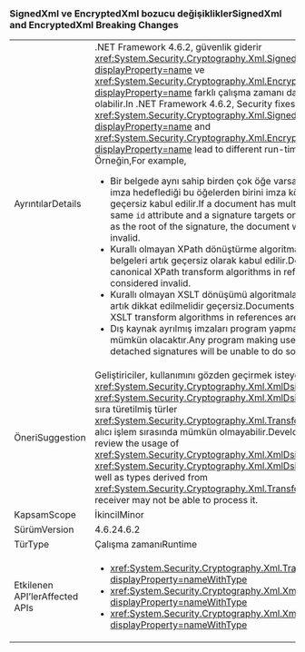### <a name="signedxml-and-encryptedxml-breaking-changes"></a><span data-ttu-id="9245a-101">SignedXml ve EncryptedXml bozucu değişiklikler</span><span class="sxs-lookup"><span data-stu-id="9245a-101">SignedXml and EncryptedXml Breaking Changes</span></span>

|   |   |
|---|---|
|<span data-ttu-id="9245a-102">Ayrıntılar</span><span class="sxs-lookup"><span data-stu-id="9245a-102">Details</span></span>|<span data-ttu-id="9245a-103">.NET Framework 4.6.2, güvenlik giderir <xref:System.Security.Cryptography.Xml.SignedXml?displayProperty=name> ve <xref:System.Security.Cryptography.Xml.EncryptedXml?displayProperty=name> farklı çalışma zamanı davranışları neden olabilir.</span><span class="sxs-lookup"><span data-stu-id="9245a-103">In .NET Framework 4.6.2, Security fixes in <xref:System.Security.Cryptography.Xml.SignedXml?displayProperty=name> and <xref:System.Security.Cryptography.Xml.EncryptedXml?displayProperty=name> lead to different run-time behaviors.</span></span> <span data-ttu-id="9245a-104">Örneğin,</span><span class="sxs-lookup"><span data-stu-id="9245a-104">For example,</span></span><ul><li><span data-ttu-id="9245a-105">Bir belgede aynı sahip birden çok öğe varsa <code>id</code> özniteliğini ve bir imza hedeflediği bu öğelerden birini imza kökü olarak belge artık geçersiz kabul edilir.</span><span class="sxs-lookup"><span data-stu-id="9245a-105">If a document has multiple elements with the same <code>id</code> attribute and a signature targets one of those elements as the root of the signature, the document will now be considered invalid.</span></span></li><li><span data-ttu-id="9245a-106">Kurallı olmayan XPath dönüştürme algoritmaları başvurular belgeleri artık geçersiz olarak kabul edilir.</span><span class="sxs-lookup"><span data-stu-id="9245a-106">Documents using non-canonical XPath transform algorithms in references are now considered invalid.</span></span></li><li><span data-ttu-id="9245a-107">Kurallı olmayan XSLT dönüşümü algoritmaları başvurular belgeleri artık dikkat edilmelidir geçersiz.</span><span class="sxs-lookup"><span data-stu-id="9245a-107">Documents using non-canonical XSLT transform algorithms in references are now consider invalid.</span></span></li><li><span data-ttu-id="9245a-108">Dış kaynak ayrılmış imzaları program yapmayı kullanımı yapmanız mümkün olacaktır.</span><span class="sxs-lookup"><span data-stu-id="9245a-108">Any program making use of external resource detached signatures will be unable to do so.</span></span></li></ul>|
|<span data-ttu-id="9245a-109">Öneri</span><span class="sxs-lookup"><span data-stu-id="9245a-109">Suggestion</span></span>|<span data-ttu-id="9245a-110">Geliştiriciler, kullanımını gözden geçirmek isteyebileceğiniz <xref:System.Security.Cryptography.Xml.XmlDsigXsltTransform> ve <xref:System.Security.Cryptography.Xml.XmlDsigXsltTransform>, yanı sıra türetilmiş türler <xref:System.Security.Cryptography.Xml.Transform> bu yana belge alıcı işlem sırasında mümkün olmayabilir.</span><span class="sxs-lookup"><span data-stu-id="9245a-110">Developers might want to review the usage of <xref:System.Security.Cryptography.Xml.XmlDsigXsltTransform> and <xref:System.Security.Cryptography.Xml.XmlDsigXsltTransform>, as well as types derived from <xref:System.Security.Cryptography.Xml.Transform> since a document receiver may not be able to process it.</span></span>|
|<span data-ttu-id="9245a-111">Kapsam</span><span class="sxs-lookup"><span data-stu-id="9245a-111">Scope</span></span>|<span data-ttu-id="9245a-112">İkincil</span><span class="sxs-lookup"><span data-stu-id="9245a-112">Minor</span></span>|
|<span data-ttu-id="9245a-113">Sürüm</span><span class="sxs-lookup"><span data-stu-id="9245a-113">Version</span></span>|<span data-ttu-id="9245a-114">4.6.2</span><span class="sxs-lookup"><span data-stu-id="9245a-114">4.6.2</span></span>|
|<span data-ttu-id="9245a-115">Tür</span><span class="sxs-lookup"><span data-stu-id="9245a-115">Type</span></span>|<span data-ttu-id="9245a-116">Çalışma zamanı</span><span class="sxs-lookup"><span data-stu-id="9245a-116">Runtime</span></span>|
|<span data-ttu-id="9245a-117">Etkilenen API’ler</span><span class="sxs-lookup"><span data-stu-id="9245a-117">Affected APIs</span></span>|<ul><li><xref:System.Security.Cryptography.Xml.Transform?displayProperty=nameWithType></li><li><xref:System.Security.Cryptography.Xml.XmlDsigXPathTransform?displayProperty=nameWithType></li><li><xref:System.Security.Cryptography.Xml.XmlDsigXsltTransform?displayProperty=nameWithType></li></ul>|

